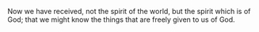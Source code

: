 Now we have received, not the spirit of the world, but the spirit which is of God; that we might know the things that are freely given to us of God.
